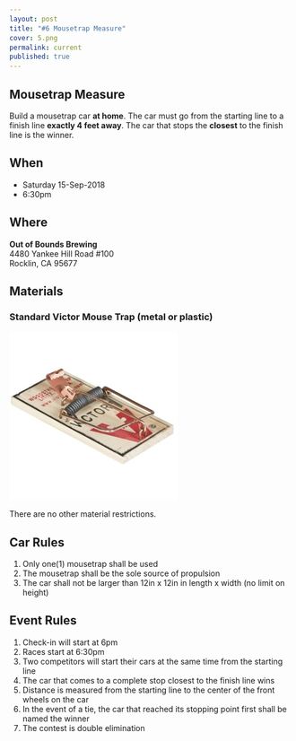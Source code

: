 ```yaml
---
layout: post
title: "#6 Mousetrap Measure"
cover: 5.png
permalink: current
published: true
---
```


## Mousetrap Measure

Build a mousetrap car **at home**. The car must go from the starting line to a finish line **exactly 4 feet away**. The car that stops the **closest** to the finish line is the winner.

## When

 * Saturday 15-Sep-2018
 * 6:30pm

## Where

**Out of Bounds Brewing**<br>
4480 Yankee Hill Road #100<br>
Rocklin, CA 95677<br>

## Materials

### Standard Victor Mouse Trap (metal or plastic)

![Mousetrap](https://raw.githubusercontent.com/EngiGames/engigames.github.io/master/event_pics/06_MousetrapMeasure/mousetrap.jpg "Mousetrap")

There are no other material restrictions.

## Car Rules

 1. Only one(1) mousetrap shall be used
 2. The mousetrap shall be the sole source of propulsion
 3. The car shall not be larger than 12in x 12in in length x width (no limit on height)

## Event Rules

 1. Check-in will start at 6pm
 2. Races start at 6:30pm
 3. Two competitors will start their cars at the same time from the starting line
 4. The car that comes to a complete stop closest to the finish line wins
 5. Distance is measured from the starting line to the center of the front wheels on the car
 6. In the event of a tie, the car that reached its stopping point first shall be named the winner
 7. The contest is double elimination
